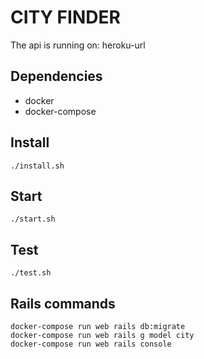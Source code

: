 # CITY FINDER

The api is running on:
heroku-url

## Dependencies
* docker
* docker-compose

## Install
```shell
./install.sh
```

## Start
```shell
./start.sh
```

## Test
```shell
./test.sh
```

## Rails commands
```
docker-compose run web rails db:migrate
docker-compose run web rails g model city
docker-compose run web rails console
```
